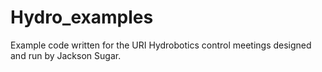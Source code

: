 # Hydro_examples
Example code written for the URI Hydrobotics control meetings designed and run by Jackson Sugar. 
